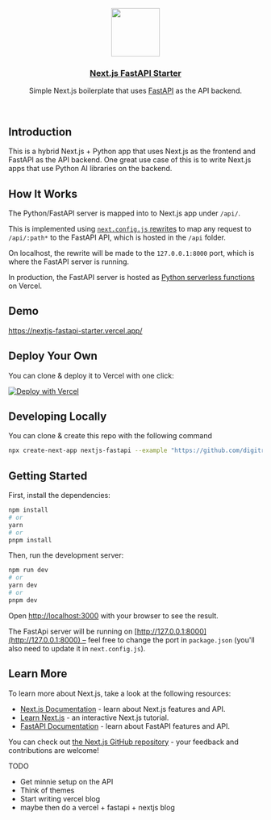 <p align="center">
  <a href="https://nextjs-fastapi-starter.vercel.app/">
    <img src="https://assets.vercel.com/image/upload/v1588805858/repositories/vercel/logo.png" height="96">
    <h3 align="center">Next.js FastAPI Starter</h3>
  </a>
</p>

<p align="center">Simple Next.js boilerplate that uses <a href="https://fastapi.tiangolo.com/">FastAPI</a> as the API backend.</p>

<br/>

## Introduction

This is a hybrid Next.js + Python app that uses Next.js as the frontend and FastAPI as the API backend. One great use case of this is to write Next.js apps that use Python AI libraries on the backend.

## How It Works

The Python/FastAPI server is mapped into to Next.js app under `/api/`.

This is implemented using [`next.config.js` rewrites](https://github.com/digitros/nextjs-fastapi/blob/main/next.config.js) to map any request to `/api/:path*` to the FastAPI API, which is hosted in the `/api` folder.

On localhost, the rewrite will be made to the `127.0.0.1:8000` port, which is where the FastAPI server is running.

In production, the FastAPI server is hosted as [Python serverless functions](https://vercel.com/docs/concepts/functions/serverless-functions/runtimes/python) on Vercel.

## Demo

https://nextjs-fastapi-starter.vercel.app/

## Deploy Your Own

You can clone & deploy it to Vercel with one click:

[![Deploy with Vercel](https://vercel.com/button)](https://vercel.com/new/clone?repository-url=https%3A%2F%2Fgithub.com%2Fdigitros%2Fnextjs-fastapi%2Ftree%2Fmain)

## Developing Locally

You can clone & create this repo with the following command

```bash
npx create-next-app nextjs-fastapi --example "https://github.com/digitros/nextjs-fastapi"
```

## Getting Started

First, install the dependencies:

```bash
npm install
# or
yarn
# or
pnpm install
```

Then, run the development server:

```bash
npm run dev
# or
yarn dev
# or
pnpm dev
```

Open [http://localhost:3000](http://localhost:3000) with your browser to see the result.

The FastApi server will be running on [http://127.0.0.1:8000](http://127.0.0.1:8000) – feel free to change the port in `package.json` (you'll also need to update it in `next.config.js`).

## Learn More

To learn more about Next.js, take a look at the following resources:

-   [Next.js Documentation](https://nextjs.org/docs) - learn about Next.js features and API.
-   [Learn Next.js](https://nextjs.org/learn) - an interactive Next.js tutorial.
-   [FastAPI Documentation](https://fastapi.tiangolo.com/) - learn about FastAPI features and API.

You can check out [the Next.js GitHub repository](https://github.com/vercel/next.js/) - your feedback and contributions are welcome!

TODO

-   Get minnie setup on the API
-   Think of themes
-   Start writing vercel blog
-   maybe then do a vercel + fastapi + nextjs blog
